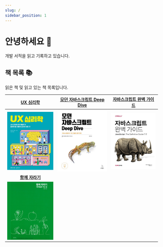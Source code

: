 ```yaml
---
slug: /
sidebar_position: 1
---
```


# 안녕하세요 👋

개발 서적을 읽고 기록하고 있습니다.

## 책 목록 📚

읽은 책 및 읽고 있는 책 목록입니다.

|         [UX 심리학](/category/ux-심리학)         |   [모던 자바스크립트 Deep Dive](/category/모던-자바스크립트-deep-dive)   |          [자바스크립트 완벽 가이드](/category/자바스크립트-완벽-가이드)          |
| :----------------------------------------------: | :----------------------------------------------------------------------: | :------------------------------------------------------------------------------: |
|     ![bottlenecks](./images/bottlenecks.png)     | ![modern-javascript-deep-dive](./images/modern-javascript-deep-dive.png) | ![javascript-the-definitive-guide](./images/javascript-the-definitive-guide.png) |
|     **[함께 자라기](/category/함께-자라기)**     |
| ![bottlenecks](./images/growing-up-together.png) |
